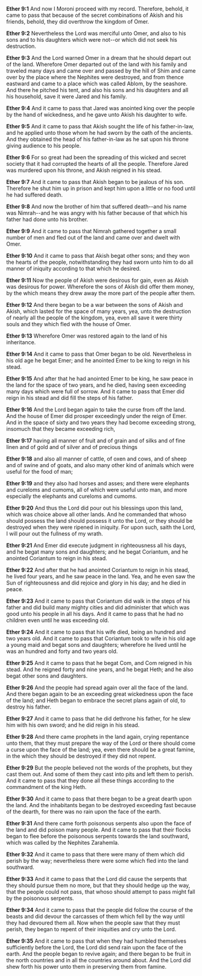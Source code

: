**Ether 9:1** And now I Moroni proceed with my record. Therefore, behold, it came to pass that because of the secret combinations of Akish and his friends, behold, they did overthrow the kingdom of Omer.

**Ether 9:2** Nevertheless the Lord was merciful unto Omer, and also to his sons and to his daughters which were not--or which did not seek his destruction.

**Ether 9:3** And the Lord warned Omer in a dream that he should depart out of the land. Wherefore Omer departed out of the land with his family and traveled many days and came over and passed by the hill of Shim and came over by the place where the Nephites were destroyed, and from thence eastward and came to a place which was called Ablom, by the seashore. And there he pitched his tent, and also his sons and his daughters and all his household, save it were Jared and his family.

**Ether 9:4** And it came to pass that Jared was anointed king over the people by the hand of wickedness, and he gave unto Akish his daughter to wife.

**Ether 9:5** And it came to pass that Akish sought the life of his father-in-law, and he applied unto those whom he had sworn by the oath of the ancients. And they obtained the head of his father-in-law as he sat upon his throne giving audience to his people.

**Ether 9:6** For so great had been the spreading of this wicked and secret society that it had corrupted the hearts of all the people. Therefore Jared was murdered upon his throne, and Akish reigned in his stead.

**Ether 9:7** And it came to pass that Akish began to be jealous of his son. Therefore he shut him up in prison and kept him upon a little or no food until he had suffered death.

**Ether 9:8** And now the brother of him that suffered death--and his name was Nimrah--and he was angry with his father because of that which his father had done unto his brother.

**Ether 9:9** And it came to pass that Nimrah gathered together a small number of men and fled out of the land and came over and dwelt with Omer.

**Ether 9:10** And it came to pass that Akish begat other sons; and they won the hearts of the people, notwithstanding they had sworn unto him to do all manner of iniquity according to that which he desired.

**Ether 9:11** Now the people of Akish were desirous for gain, even as Akish was desirous for power. Wherefore the sons of Akish did offer them money, by the which means they drew away the more part of the people after them.

**Ether 9:12** And there began to be a war between the sons of Akish and Akish, which lasted for the space of many years, yea, unto the destruction of nearly all the people of the kingdom, yea, even all save it were thirty souls and they which fled with the house of Omer.

**Ether 9:13** Wherefore Omer was restored again to the land of his inheritance.

**Ether 9:14** And it came to pass that Omer began to be old. Nevertheless in his old age he begat Emer; and he anointed Emer to be king to reign in his stead.

**Ether 9:15** And after that he had anointed Emer to be king, he saw peace in the land for the space of two years, and he died, having seen exceeding many days which were full of sorrow. And it came to pass that Emer did reign in his stead and did fill the steps of his father.

**Ether 9:16** And the Lord began again to take the curse from off the land. And the house of Emer did prosper exceedingly under the reign of Emer. And in the space of sixty and two years they had become exceeding strong, insomuch that they became exceeding rich,

**Ether 9:17** having all manner of fruit and of grain and of silks and of fine linen and of gold and of silver and of precious things

**Ether 9:18** and also all manner of cattle, of oxen and cows, and of sheep and of swine and of goats, and also many other kind of animals which were useful for the food of man;

**Ether 9:19** and they also had horses and asses; and there were elephants and cureloms and cumoms, all of which were useful unto man, and more especially the elephants and cureloms and cumoms.

**Ether 9:20** And thus the Lord did pour out his blessings upon this land, which was choice above all other lands. And he commanded that whoso should possess the land should possess it unto the Lord, or they should be destroyed when they were ripened in iniquity. For upon such, saith the Lord, I will pour out the fullness of my wrath.

**Ether 9:21** And Emer did execute judgment in righteousness all his days, and he begat many sons and daughters; and he begat Coriantum, and he anointed Coriantum to reign in his stead.

**Ether 9:22** And after that he had anointed Coriantum to reign in his stead, he lived four years, and he saw peace in the land. Yea, and he even saw the Sun of righteousness and did rejoice and glory in his day; and he died in peace.

**Ether 9:23** And it came to pass that Coriantum did walk in the steps of his father and did build many mighty cities and did administer that which was good unto his people in all his days. And it came to pass that he had no children even until he was exceeding old.

**Ether 9:24** And it came to pass that his wife died, being an hundred and two years old. And it came to pass that Coriantum took to wife in his old age a young maid and begat sons and daughters; wherefore he lived until he was an hundred and forty and two years old.

**Ether 9:25** And it came to pass that he begat Com, and Com reigned in his stead. And he reigned forty and nine years, and he begat Heth; and he also begat other sons and daughters.

**Ether 9:26** And the people had spread again over all the face of the land. And there began again to be an exceeding great wickedness upon the face of the land; and Heth began to embrace the secret plans again of old, to destroy his father.

**Ether 9:27** And it came to pass that he did dethrone his father, for he slew him with his own sword; and he did reign in his stead.

**Ether 9:28** And there came prophets in the land again, crying repentance unto them, that they must prepare the way of the Lord or there should come a curse upon the face of the land; yea, even there should be a great famine, in the which they should be destroyed if they did not repent.

**Ether 9:29** But the people believed not the words of the prophets, but they cast them out. And some of them they cast into pits and left them to perish. And it came to pass that they done all these things according to the commandment of the king Heth.

**Ether 9:30** And it came to pass that there began to be a great dearth upon the land. And the inhabitants began to be destroyed exceeding fast because of the dearth, for there was no rain upon the face of the earth.

**Ether 9:31** And there came forth poisonous serpents also upon the face of the land and did poison many people. And it came to pass that their flocks began to flee before the poisonous serpents towards the land southward, which was called by the Nephites Zarahemla.

**Ether 9:32** And it came to pass that there were many of them which did perish by the way; nevertheless there were some which fled into the land southward.

**Ether 9:33** And it came to pass that the Lord did cause the serpents that they should pursue them no more, but that they should hedge up the way, that the people could not pass, that whoso should attempt to pass might fall by the poisonous serpents.

**Ether 9:34** And it came to pass that the people did follow the course of the beasts and did devour the carcasses of them which fell by the way until they had devoured them all. Now when the people saw that they must perish, they began to repent of their iniquities and cry unto the Lord.

**Ether 9:35** And it came to pass that when they had humbled themselves sufficiently before the Lord, the Lord did send rain upon the face of the earth. And the people began to revive again; and there began to be fruit in the north countries and in all the countries around about. And the Lord did shew forth his power unto them in preserving them from famine.

